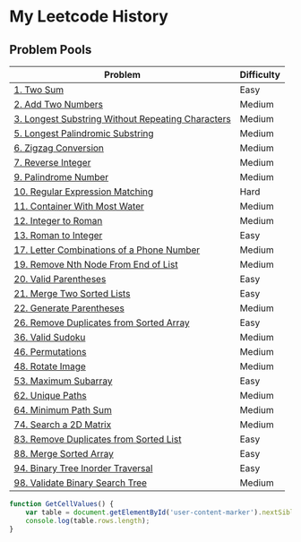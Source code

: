 # My Leetcode History
## Problem Pools
<div id="marker"></div>

| Problem      | Difficulty |
| ------------ | ---------- |
| [1. Two Sum](Easy_problem/1.%20Two%20Sum)   | Easy       |
| [2. Add Two Numbers](Medium_problem/2.%20Add%20Two%20Numbers)    | Medium     |
| [3. Longest Substring Without Repeating Characters](Medium_problem/3.%20Longest%20Substring%20Without%20Repeating%20Characters)    | Medium     |
| [5. Longest Palindromic Substring](Medium_problem/5.%20Longest%20Palindromic%20Substring)   | Medium     |
| [6. Zigzag Conversion](Medium_problem/6.%20Zigzag%20Conversion)    | Medium     |
| [7. Reverse Integer](Medium_problem/7.%20Reverse%20Integer)   | Medium     |
| [9. Palindrome Number](Medium_problem/9.%20Palindrome%20Number)    | Medium     |
| [10. Regular Expression Matching](Hard_problem/10.%20Regular%20Expression%20Matching)    | Hard   |
| [11. Container With Most Water](Medium_problem/11.%20Container%20With%20Most%20Water)    | Medium     |
| [12. Integer to Roman](Medium_problem/12.%20Integer%20to%20Roman)    | Medium     |
| [13. Roman to Integer](Easy_problem/13.%20Roman%20to%20Integer)    | Easy     |
| [17. Letter Combinations of a Phone Number](Medium_problem/17.%20Letter%20Combinations%20of%20a%20Phone%20Number)    | Medium     |
| [19. Remove Nth Node From End of List](Medium_problem/19.%20Remove%20Nth%20Node%20From%20End%20of%20List)    | Medium     |
| [20. Valid Parentheses](Easy_problem/20.%20Valid%20Parentheses)    | Easy     |
| [21. Merge Two Sorted Lists](Easy_problem/21.%20Merge%20Two%20Sorted%20Lists)    | Easy     |
| [22. Generate Parentheses](Medium_problem/22.%20Generate%20Parentheses)    | Medium     |
| [26. Remove Duplicates from Sorted Array](Easy_problem/26.%20Remove%20Duplicates%20from%20Sorted%20Array)    | Easy     |
| [36. Valid Sudoku](Medium_problem/36.%20Valid%20Sudoku)    | Medium     |
| [46. Permutations](Medium_problem/46.%20Permutations)    | Medium     |
| [48. Rotate Image](Medium_problem/48.%20Rotate%20Image)    | Medium     |
| [53. Maximum Subarray](Easy_problem/53.%20Maximum%20Subarray)    | Easy     |
| [62. Unique Paths](Medium_problem/62.%20Unique%20Paths)   | Medium     |
| [64. Minimum Path Sum](Medium_problem/64.%20Minimum%20Path%20Sum)   | Medium     |
| [74. Search a 2D Matrix](Medium_problem/74.%20Search%20a%202D%20Matrix)   | Medium     |
| [83. Remove Duplicates from Sorted List](Easy_problem/83.%20Remove%20Duplicates%20from%20Sorted%20List)    | Easy     |
| [88. Merge Sorted Array](Easy_problem/88.%20Merge%20Sorted%20Array)    | Easy     |
| [94. Binary Tree Inorder Traversal](Easy_problem/94.%20Binary%20Tree%20Inorder%20Traversal)    | Easy     |
| [98. Validate Binary Search Tree](Medium_problem/98.%20Validate%20Binary%20Search%20Tree)    | Medium     |


```js
function GetCellValues() {
    var table = document.getElementById('user-content-marker').nextSibling.nextSibling;
    console.log(table.rows.length);
}
```
